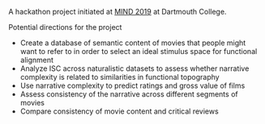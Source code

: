 A hackathon project initiated at [MIND 2019](https://mindsummerschool.org/current_year.html) at Dartmouth College.

Potential directions for the project
- Create a database of semantic content of movies that
    people might want to refer to in order to select
    an ideal stimulus space for functional alignment
- Analyze ISC across naturalistic datasets to assess
    whether narrative complexity is related to similarities
    in functional topography
- Use narrative complexity to predict ratings and gross 
    value of films
- Assess consistency of the narrative across different 
    segments of movies
- Compare consistency of movie content and critical reviews
